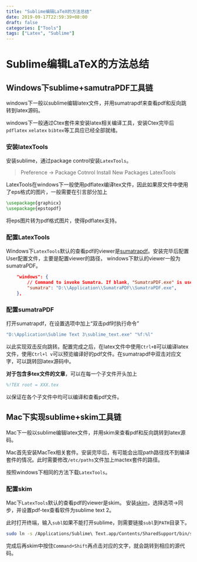 ```yaml
---
title: "Sublime编辑LaTeX的方法总结"
date: 2019-09-17T22:59:39+08:00
draft: false
categories: ["Tools"]
tags: ["Latex", "Sublime"]
---
```


# Sublime编辑LaTeX的方法总结


## Windows下sublime+samutraPDF工具链

windows下一般以sublime编辑latex文件，并用sumatrapdf来查看pdf和反向跳转到latex源码。

windows下一般通过Ctex套件来安装latex相关编译工具，安装Ctex完毕后`pdflatex` `xelatex` `bibtex`等工具应已经全部就绪。

### 安装latexTools

安装sublime，通过package control安装`LatexTools`。

> Preference -> Package Cotnrol
> Install New Packages
> LatexTools

LatexTools在windows下一般使用pdflatex编译tex文件，因此如果原文件中使用了eps格式的图片，一般需要在引言部分加上
```tex
\usepackage{graphicx}
\usepackage{epstopdf}
```
将eps图片转为pdf格式图片，使得pdflatex支持。

### 配置LatexTools

Windows下`LatexTools`默认的查看pdf的viewer是[sumatrapdf](https://www.sumatrapdfreader.org/free-pdf-reader.html)。安装完毕后配置User配置文件，主要是配置viewer的路径，
windows下默认的viewer一般为sumatraPDF。
```json
	"windows": {
		// Command to invoke Sumatra. If blank, "SumatraPDF.exe" is used (it has to be on your PATH)
		"sumatra": "D:\\Application\\SumatraPDF\\SumatraPDF.exe",
	},
```

### 配置sumatraPDF

打开sumatrapdf，在设置选项中加上“双击pdf时执行命令”
```bash
"D:\Application\Sublime Text 3\sublime_text.exe" "%f:%l"
```
以此实现双击反向跳转。配置完成之后，在latex文件中使用`Ctrl+B`可以编译latex文件，使用`Ctrl+l v`可以预览编译好的pdf文件。在sumatrapdf中双击对应文字，可以跳转回latex源码中。

**对于包含多tex文件的文章**，可以在每一个子文件开头加上
```tex
%!TEX root = XXX.tex
```
以保证在各个子文件中均可以编译和查看pdf文件。

## Mac下实现sublime+skim工具链

Mac下一般以sublime编辑latex文件，并用skim来查看pdf和反向跳转到latex源码。

Mac首先安装MacTex相关套件。安装完毕后，有可能会出现path路径找不到编译套件的情况。此时需要修改`/etc/paths`文件加上mactex套件的路径。

按照windows下相同的方法下载`LatexTools`。

### 配置skim

Mac下`LatexTools`默认的查看pdf的viewer是skim。
安装[skim](http://skim-app.sourceforge.net/)，选择选项->同步，并设置pdf-tex查看软件为sublime text 2。

此时打开终端，输入`subl`如果不能打开sublime，则需要链接`subl`到`PATH`目录下。

```bash
sudo ln -s /Applications/Sublime\ Text.app/Contents/SharedSupport/bin/subl /usr/bin/subl
```

完成后再skim中按住`Command+Shift`再点击对应的文字，就会跳转到相应的源代码。

